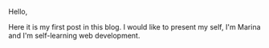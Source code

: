 Hello,

Here it is my first post in this blog. I would like to present my self, I'm Marina and I'm self-learning web development.
